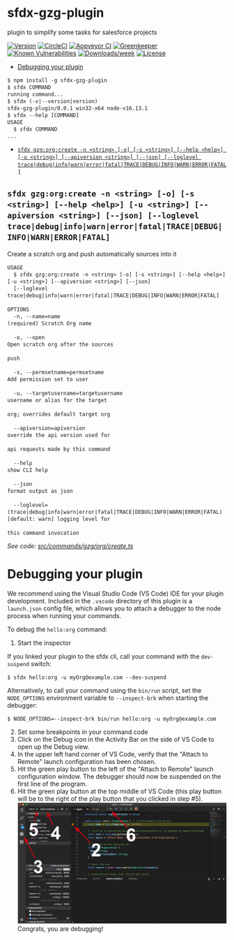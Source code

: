 sfdx-gzg-plugin
===============

plugin to simplify some tasks for salesforce projects

[![Version](https://img.shields.io/npm/v/sfdx-gzg-plugin.svg)](https://npmjs.org/package/sfdx-gzg-plugin)
[![CircleCI](https://circleci.com/gh/Perso/sfdx-gzg-plugin/tree/master.svg?style=shield)](https://circleci.com/gh/Perso/sfdx-gzg-plugin/tree/master)
[![Appveyor CI](https://ci.appveyor.com/api/projects/status/github/Perso/sfdx-gzg-plugin?branch=master&svg=true)](https://ci.appveyor.com/project/heroku/sfdx-gzg-plugin/branch/master)
[![Greenkeeper](https://badges.greenkeeper.io/Perso/sfdx-gzg-plugin.svg)](https://greenkeeper.io/)
[![Known Vulnerabilities](https://snyk.io/test/github/Perso/sfdx-gzg-plugin/badge.svg)](https://snyk.io/test/github/Perso/sfdx-gzg-plugin)
[![Downloads/week](https://img.shields.io/npm/dw/sfdx-gzg-plugin.svg)](https://npmjs.org/package/sfdx-gzg-plugin)
[![License](https://img.shields.io/npm/l/sfdx-gzg-plugin.svg)](https://github.com/Perso/sfdx-gzg-plugin/blob/master/package.json)

<!-- toc -->
* [Debugging your plugin](#debugging-your-plugin)
<!-- tocstop -->
<!-- install -->
<!-- usage -->
```sh-session
$ npm install -g sfdx-gzg-plugin
$ sfdx COMMAND
running command...
$ sfdx (-v|--version|version)
sfdx-gzg-plugin/0.0.1 win32-x64 node-v16.13.1
$ sfdx --help [COMMAND]
USAGE
  $ sfdx COMMAND
...
```
<!-- usagestop -->
<!-- commands -->
* [`sfdx gzg:org:create -n <string> [-o] [-s <string>] [--help <help>] [-u <string>] [--apiversion <string>] [--json] [--loglevel trace|debug|info|warn|error|fatal|TRACE|DEBUG|INFO|WARN|ERROR|FATAL]`](#sfdx-gzgorgcreate--n-string--o--s-string---help-help--u-string---apiversion-string---json---loglevel-tracedebuginfowarnerrorfataltracedebuginfowarnerrorfatal)

## `sfdx gzg:org:create -n <string> [-o] [-s <string>] [--help <help>] [-u <string>] [--apiversion <string>] [--json] [--loglevel trace|debug|info|warn|error|fatal|TRACE|DEBUG|INFO|WARN|ERROR|FATAL]`

Create a scratch org and push automatically sources into it

```
USAGE
  $ sfdx gzg:org:create -n <string> [-o] [-s <string>] [--help <help>] [-u <string>] [--apiversion <string>] [--json] 
  [--loglevel trace|debug|info|warn|error|fatal|TRACE|DEBUG|INFO|WARN|ERROR|FATAL]

OPTIONS
  -n, --name=name                                                                   (required) Scratch Org name

  -o, --open                                                                        Open scratch org after the sources
                                                                                    push

  -s, --permsetname=permsetname                                                     Add permission set to user

  -u, --targetusername=targetusername                                               username or alias for the target
                                                                                    org; overrides default target org

  --apiversion=apiversion                                                           override the api version used for
                                                                                    api requests made by this command

  --help                                                                            show CLI help

  --json                                                                            format output as json

  --loglevel=(trace|debug|info|warn|error|fatal|TRACE|DEBUG|INFO|WARN|ERROR|FATAL)  [default: warn] logging level for
                                                                                    this command invocation
```

_See code: [src/commands/gzg/org/create.ts](https://github.com/zgajnarG/sfdx-gzg-plugin/blob/v0.0.1/src/commands/gzg/org/create.ts)_
<!-- commandsstop -->
<!-- debugging-your-plugin -->
# Debugging your plugin
We recommend using the Visual Studio Code (VS Code) IDE for your plugin development. Included in the `.vscode` directory of this plugin is a `launch.json` config file, which allows you to attach a debugger to the node process when running your commands.

To debug the `hello:org` command: 
1. Start the inspector
  
If you linked your plugin to the sfdx cli, call your command with the `dev-suspend` switch: 
```sh-session
$ sfdx hello:org -u myOrg@example.com --dev-suspend
```
  
Alternatively, to call your command using the `bin/run` script, set the `NODE_OPTIONS` environment variable to `--inspect-brk` when starting the debugger:
```sh-session
$ NODE_OPTIONS=--inspect-brk bin/run hello:org -u myOrg@example.com
```

2. Set some breakpoints in your command code
3. Click on the Debug icon in the Activity Bar on the side of VS Code to open up the Debug view.
4. In the upper left hand corner of VS Code, verify that the "Attach to Remote" launch configuration has been chosen.
5. Hit the green play button to the left of the "Attach to Remote" launch configuration window. The debugger should now be suspended on the first line of the program. 
6. Hit the green play button at the top middle of VS Code (this play button will be to the right of the play button that you clicked in step #5).
<br><img src=".images/vscodeScreenshot.png" width="480" height="278"><br>
Congrats, you are debugging!
